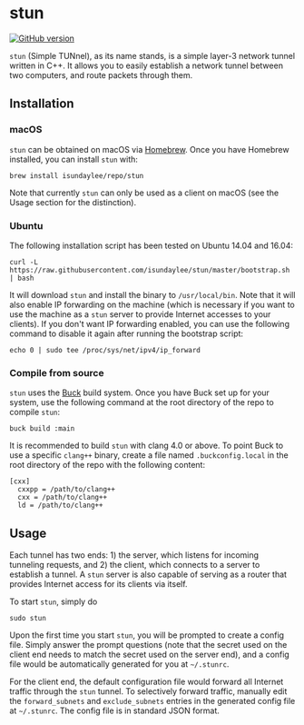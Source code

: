 # stun

[![GitHub version](https://badge.fury.io/gh/isundaylee%2Fstun.svg)](https://badge.fury.io/gh/isundaylee%2Fstun)

`stun` (Simple TUNnel), as its name stands, is a simple layer-3 network tunnel written in C++. It allows you to easily establish a network tunnel between two computers, and route packets through them.

## Installation

### macOS

`stun` can be obtained on macOS via [Homebrew](https://brew.sh). Once you have Homebrew installed, you can install `stun` with:

```
brew install isundaylee/repo/stun
```

Note that currently `stun` can only be used as a client on macOS (see the Usage section for the distinction).

### Ubuntu

The following installation script has been tested on Ubuntu 14.04 and 16.04:

```
curl -L https://raw.githubusercontent.com/isundaylee/stun/master/bootstrap.sh | bash
```

It will download `stun` and install the binary to `/usr/local/bin`. Note that it will also enable IP forwarding on the machine (which is necessary if you want to use the machine as a `stun` server to provide Internet accesses to your clients). If you don't want IP forwarding enabled, you can use the following command to disable it again after running the bootstrap script:

```
echo 0 | sudo tee /proc/sys/net/ipv4/ip_forward
```

### Compile from source

`stun` uses the [Buck](https://buckbuild.com) build system. Once you have Buck set up for your system, use the following command at the root directory of the repo to compile `stun`:

```
buck build :main
```

It is recommended to build `stun` with clang 4.0 or above. To point Buck to use a specific `clang++` binary, create a file named `.buckconfig.local` in the root directory of the repo with the following content:

```
[cxx]
  cxxpp = /path/to/clang++
  cxx = /path/to/clang++
  ld = /path/to/clang++
```

## Usage

Each tunnel has two ends: 1) the server, which listens for incoming tunneling requests, and 2) the client, which connects to a server to establish a tunnel. A `stun` server is also capable of serving as a router that provides Internet access for its clients via itself.

To start `stun`, simply do

```
sudo stun
```

Upon the first time you start `stun`, you will be prompted to create a config file. Simply answer the prompt questions (note that the secret used on the client end needs to match the secret used on the server end), and a config file would be automatically generated for you at `~/.stunrc`.

For the client end, the default configuration file would forward all Internet traffic through the `stun` tunnel. To selectively forward traffic, manually edit the `forward_subnets` and `exclude_subnets` entries in the generated config file at `~/.stunrc`. The config file is in standard JSON format.
